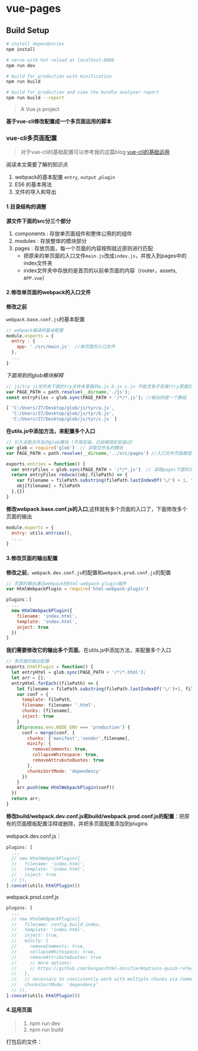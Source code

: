 # vue-pages
## Build Setup
``` bash
# install dependencies
npm install

# serve with hot reload at localhost:8080
npm run dev

# build for production with minification
npm run build

# build for production and view the bundle analyzer report
npm run build --report
```

> A Vue.js project

**基于vue-cli修改配置成一个多页面运用的脚本**

### vue-cli多页面配置

>  对于vue-cli的基础配置可以参考我的这篇blog  [vue-cli的基础运用](https://github.com/huangchucai/My-Note-Blog/issues/7)

阅读本文需要了解的知识点

1. webpack的基本配置 `entry`, ``output`` ,`plugin`
2. ES6 的基本用法
3. 文件的导入和导出

#### 1.目录结构的调整


**源文件下面的src分三个部分**

1. components :  存放单页面组件和整体公用的的组件
2. modules :  存放整体的模块部分
3. pages :  存放页面，每一个页面的内容按照就近原则进行匹配
   - 把原来的单页面的入口文件`main.js`改成`index.js`，并放入到pages中的index文件夹
   - index文件夹中存放的是首页的以前单页面的内容（router，assets, `APP.vue`）

#### 2.修改单页面的webpack的入口文件

**修改之前**

`webpack.base.conf.js`的基本配置

```javascript
// webpack编译的基本配置
module.exports = {
  entry : {
    app: './src/main.js'  //单页面的入口文件
  },
  ...
}
```

*下面用到的glob模块解释*

```javascript
// js/try js文件夹下面的try文件夹里面的a.js b.js c.js 不能含有子目录(try里面的子目录的js读取不了)
var PAGE_PATH = path.resolve(__dirname,'./js');
const entryFiles = glob.sync(PAGE_PATH + '/*/*.js'); //输出的是一个数组

[ 'C:/Users/Z7/Desktop/glob/js/tyr/a.js',
  'C:/Users/Z7/Desktop/glob/js/tyr/b.js',
  'C:/Users/Z7/Desktop/glob/js/tyr/c.js' ]

```

**在utils.js中添加方法，来配置多个入口**

```javascript
// 引入读取文件名的glob模块 (不用安装，已经被隐形安装过)
var glob = require('glob')  // 读取文件名的模块
var PAGE_PATH = path.resolve(__dirname,'../src/pages') //入口文件页面路径

exports.entries = function() {
  var entryFiles = glob.sync(PAGE_PATH + '/*/*.js')  // 读取pages下面的文件夹里面的.js文件
  return entryFiles.reduce((obj,filePath) => {
    var filename = filePath.substring(filePath.lastIndexOf('\/') + 1, filePath.lastIndexOf('.'))
    obj[filename] = filePath
  },{})
}
```

**修改webpack.base.conf.js的入口**,这样就有多个页面的入口了，下面修改多个页面的输出

```javascript
module.exports = {
  entry: utils.entries(),
  .... 
}  
```

#### 3.修改页面的输出配置

**修改之前**，`webpack.dev.conf.js`的配置和`webpack.prod.conf.js`的配置

```javascript
// 页面的输出通过webpack的html-webpack-plugin插件
var HtmlWebpackPlugin = require('html-webpack-plugin')

plugins：[
  ...
  new HtmlWebpackPlugin({
    filename: 'index.html',
    template: 'index.html',
    inject: true
  })
]
```

**我们需要修改它的输出多个页面**。在utils.js中添加方法，来配置多个入口

```javascript
// 多页面的输出配置
exports.htmlPlugin = function() {
  let entryHtml = glob.sync(PAGE_PATH + '/*/*.html');
  let arr = [];
  entryHtml.forEach((filePath) => {
    let filename = filePath.substring(filePath.lastIndexOf('\/')+1, filePath.lastIndexOf('.'))
    var conf = {
      template: filePath,
      filename: filename+ '.html',
      chunks: [filename],
      inject: true
    }
    if(process.env.NODE_ENV === 'production') {
      conf = merge(conf, {
        chunks: ['manifest','vendor',filename],
        minify: {
          removeComments: true,
          collapseWhitespace: true,
          removeAttrubuteQuotes: true
        },
        chunksSortMode: 'dependency'
      })
    }
    arr.push(new HtmlWebpackPlugin(conf))
  })
  return arr;
}
```

**修改build/webpack.dev.conf.js和build/webpack.prod.conf.js的配置**：把原有的页面模板配置注释或删除，并把多页面配置添加到plugins

webpack.dev.conf.js：

```javascript
plugins: [
  ...
  // new HtmlWebpackPlugin({
  //   filename: 'index.html',
  //   template: 'index.html',
  //   inject: true
  // }),
].concat(utils.htmlPlugin())
```

webpack.prod.conf.js

```javascript
plugins: [
  ...
  // new HtmlWebpackPlugin({
  //   filename: config.build.index,
  //   template: 'index.html',
  //   inject: true,
  //   minify: {
  //     removeComments: true,
  //     collapseWhitespace: true,
  //     removeAttributeQuotes: true
  //     // more options:
  //     // https://github.com/kangax/html-minifier#options-quick-reference
  //   },
  //   // necessary to consistently work with multiple chunks via CommonsChunkPlugin
  //   chunksSortMode: 'dependency'
  // }),
].concat(utils.htmlPlugin())
```

#### 4.运用页面

> 1. npm run dev
> 2. npm run build

打包后的文件：




